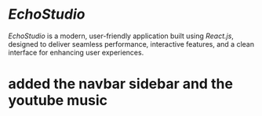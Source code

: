 # *EchoStudio*

*EchoStudio* is a modern, user-friendly application built using *React.js*, designed to deliver seamless performance, interactive features, and a clean interface for enhancing user experiences.

# added the navbar sidebar and the youtube music 





